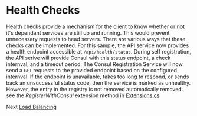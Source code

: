 # Health Checks

Health checks provide a mechanism for the client to know whether or not it's dependant services are still up and running.
This would prevent unnecessary requests to head servers. There are various ways that these checks can be implemented. For this
sample, the API service now provides a health endpoint accessible at `/api/health/status`. During self registration, the
API serive will provide Consul with this status endpoint, a check internval, and a timeout period. The Consul Registration Service
will now send a `GET` requests to the provided endpoint based on the configured internval. If the endpoint is unavailable,
takes too long to respond, or sends back an unsuccessful status code, then the service is marked as unhealthy. However, the entry in the
registry is not removed automatically removed. see the *RegisterWithConsul* extension method in [Extensions.cs](src/SchoolAPI/Infrastructure/Extensions.cs)


Next [Load Balancing]()